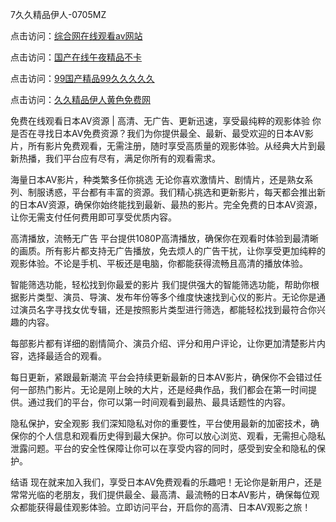 
7久久精品伊人-0705MZ


点击访问：<a href="https://cfad.pages.dev/">综合网在线观看av网站</a>

点击访问：<a href="https://bsdf-5f5.pages.dev/">国产在线午夜精品不卡</a>

点击访问：<a href="https://gfd-5xg.pages.dev/">99国产精品99久久久久久</a>

点击访问：<a href="https://fdhf-454.pages.dev/">久久精品伊人黄色免费网</a>



免费在线观看日本AV资源 | 高清、无广告、更新迅速，享受最纯粹的观影体验
你是否在寻找日本AV免费资源？我们为你提供最全、最新、最受欢迎的日本AV影片，所有影片免费观看，无需注册，随时享受高质量的观影体验。从经典大片到最新热播，我们平台应有尽有，满足你所有的观看需求。

海量日本AV影片，种类繁多任你挑选
无论你喜欢激情片、剧情片，还是熟女系列、制服诱惑，平台都有丰富的资源。我们精心挑选和更新影片，每天都会推出新的日本AV资源，确保你始终能找到最新、最热的影片。完全免费的日本AV资源，让你无需支付任何费用即可享受优质内容。

高清播放，流畅无广告
平台提供1080P高清播放，确保你在观看时体验到最清晰的画质。所有影片都支持无广告播放，免去烦人的广告干扰，让你享受更加纯粹的观影体验。不论是手机、平板还是电脑，你都能获得流畅且高清的播放体验。

智能筛选功能，轻松找到你最爱的影片
我们提供强大的智能筛选功能，帮助你根据影片类型、演员、导演、发布年份等多个维度快速找到心仪的影片。无论你是通过演员名字寻找女优专辑，还是按照影片类型进行筛选，都能轻松找到最符合你兴趣的内容。

每部影片都有详细的剧情简介、演员介绍、评分和用户评论，让你更加清楚影片内容，选择最适合的观看。

每日更新，紧跟最新潮流
平台会持续更新最新的日本AV影片，确保你不会错过任何一部热门影片。无论是刚上映的大片，还是经典作品，我们都会在第一时间提供。通过我们的平台，你可以第一时间观看到最热、最具话题性的内容。

隐私保护，安全观影
我们深知隐私对你的重要性，平台使用最新的加密技术，确保你的个人信息和观看历史得到最大保护。你可以放心浏览、观看，无需担心隐私泄露问题。平台的安全性保障让你可以在享受内容的同时，感受到安全和隐私的保护。

结语
现在就来加入我们，享受日本AV免费观看的乐趣吧！无论你是新用户，还是常常光临的老朋友，我们提供最全、最高清、最流畅的日本AV影片，确保每位观众都能获得最佳观影体验。立即访问平台，开启你的高清、日本AV观影之旅！


















<span style="display:none;">[Canonical link](  ）</span>
